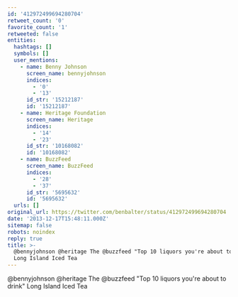 ```yaml
---
id: '412972499694280704'
retweet_count: '0'
favorite_count: '1'
retweeted: false
entities:
  hashtags: []
  symbols: []
  user_mentions:
    - name: Benny Johnson
      screen_name: bennyjohnson
      indices:
        - '0'
        - '13'
      id_str: '15212187'
      id: '15212187'
    - name: Heritage Foundation
      screen_name: Heritage
      indices:
        - '14'
        - '23'
      id_str: '10168082'
      id: '10168082'
    - name: BuzzFeed
      screen_name: BuzzFeed
      indices:
        - '28'
        - '37'
      id_str: '5695632'
      id: '5695632'
  urls: []
original_url: https://twitter.com/benbalter/status/412972499694280704
date: '2013-12-17T15:48:11.000Z'
sitemap: false
robots: noindex
reply: true
title: >-
  @bennyjohnson @heritage The @buzzfeed "Top 10 liquors you're about to drink"
  Long Island Iced Tea
---
```


@bennyjohnson @heritage The @buzzfeed "Top 10 liquors you're about to drink" Long Island Iced Tea